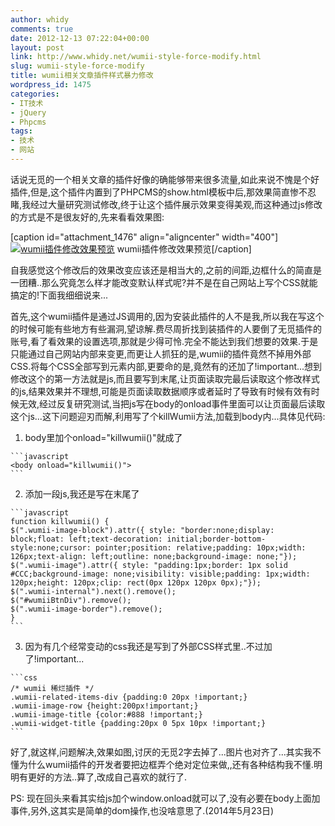 ```yaml
---
author: whidy
comments: true
date: 2012-12-13 07:22:04+00:00
layout: post
link: http://www.whidy.net/wumii-style-force-modify.html
slug: wumii-style-force-modify
title: wumii相关文章插件样式暴力修改
wordpress_id: 1475
categories:
- IT技术
- jQuery
- Phpcms
tags:
- 技术
- 网站
---
```


话说无觅的一个相关文章的插件好像的确能够带来很多流量,如此来说不愧是个好插件,但是,这个插件内置到了PHPCMS的show.html模板中后,那效果简直惨不忍睹,我经过大量研究测试修改,终于让这个插件展示效果变得美观,而这种通过js修改的方式是不是很友好的,先来看看效果图:

[caption id="attachment_1476" align="aligncenter" width="400"][![wumii插件修改效果预览](http://www.whidy.net/wp-content/uploads/2012/12/killWumii-400x294.jpg)](http://www.whidy.net/wp-content/uploads/2012/12/killWumii.jpg) wumii插件修改效果预览[/caption]

<!-- more -->自我感觉这个修改后的效果改变应该还是相当大的,之前的间距,边框什么的简直是一团糟..那么究竟怎么样才能改变默认样式呢?并不是在自己网站上写个CSS就能搞定的!下面我细细说来...

首先,这个wumii插件是通过JS调用的,因为安装此插件的人不是我,所以我在写这个的时候可能有些地方有些漏洞,望谅解.费尽周折找到装插件的人要倒了无觅插件的账号,看了看效果的设置选项,那就是少得可怜.完全不能达到我们想要的效果.于是只能通过自己网站内部来变更,而更让人抓狂的是,wumii的插件竟然不掉用外部CSS.将每个CSS全部写到元素内部,更要命的是,竟然有的还加了!important...想到修改这个的第一方法就是js,而且要写到末尾,让页面读取完最后读取这个修改样式的js,结果效果并不理想,可能是页面读取数据顺序或者延时了导致有时候有效有时候无效,经过反复研究测试,当把js写在body的onload事件里面可以让页面最后读取这个js...这下问题迎刃而解,利用写了个killWumii方法,加载到body内...具体见代码:



  
  1. body里加个onload="killwumii()"就成了


    ```javascript
    <body onload="killwumii()">
    ```





  
  2. 添加一段js,我还是写在末尾了


    ```javascript
    function killwumii() {
    $(".wumii-image-block").attr({ style: "border:none;display: block;float: left;text-decoration: initial;border-bottom-style:none;cursor: pointer;position: relative;padding: 10px;width: 126px;text-align: left;outline: none;background-image: none;"});
    $(".wumii-image").attr({ style: "padding:1px;border: 1px solid #CCC;background-image: none;visibility: visible;padding: 1px;width: 120px;height: 120px;clip: rect(0px 120px 120px 0px);"});
    $(".wumii-internal").next().remove();
    $("#wumiiBtnDiv").remove();
    $(".wumii-image-border").remove();
    }
    ```





  
  3. 因为有几个经常变动的css我还是写到了外部CSS样式里..不过加了!important...


    ```css
    /* wumii 稀烂插件 */
    .wumii-related-items-div {padding:0 20px !important;}
    .wumii-image-row {height:200px!important;}
    .wumii-image-title {color:#888 !important;}
    .wumii-widget-title {padding:20px 0 5px 10px !important;}
    ```






好了,就这样,问题解决,效果如图,讨厌的无觅2字去掉了...图片也对齐了...其实我不懂为什么wumii插件的开发者要把边框弄个绝对定位来做,,还有各种结构我不懂.明明有更好的方法..算了,改成自己喜欢的就行了.

PS: 现在回头来看其实给js加个window.onload就可以了,没有必要在body上面加事件,另外,这其实是简单的dom操作,也没啥意思了.(2014年5月23日)
